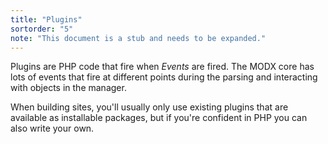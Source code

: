 ```yaml
---
title: "Plugins"
sortorder: "5"
note: "This document is a stub and needs to be expanded."
---
```


Plugins are PHP code that fire when _Events_ are fired. The MODX core has lots of events that fire at different points during the parsing and interacting with objects in the manager.

When building sites, you'll usually only use existing plugins that are available as installable packages, but if you're confident in PHP you can also write your own.
